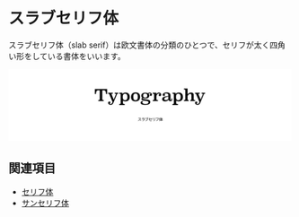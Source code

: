 # スラブセリフ体

スラブセリフ体（slab serif）は欧文書体の分類のひとつで、セリフが太く四角い形をしている書体をいいます。

![スラブセリフ体](../images/slab-serif.png)

## 関連項目

- [セリフ体](./serif.md)
- [サンセリフ体](./sans-serif.md)
